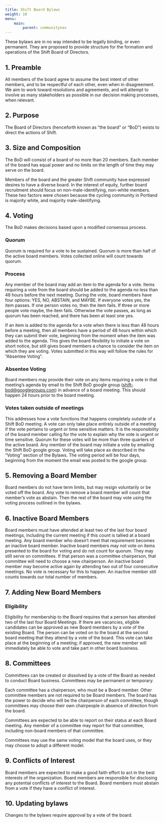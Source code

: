 ```yaml
---
title: Shift Board Bylaws
weight: 10
menu:
    main:
        parent: communitynav
---
```

These bylaws are in no way intended to be legally binding, or even permanent. They are proposed to provide structure for the formation and operations of the Shift Board of Directors.

## 1. Preamble

All members of the board agree to assume the best intent of other members, and to be respectful of each other, even when in disagreement. We aim to work toward resolutions and agreements, and will attempt to involve as many stakeholders as possible in our decision making processes, when relevant.

## 2. Purpose

The Board of Directors (henceforth known as “the board” or “BoD”) exists to direct the actions of Shift.

## 3. Size and Composition

The BoD will consist of a board of no more than 20 members. Each member of the board has equal power and no limits on the length of time they may serve on the board.

Members of the board and the greater Shift community have expressed desires to have a diverse board. In the interest of equity, further board recruitment should focus on non-male-identifying, non-white members. These two factors were chosen because the cycling community in Portland is majority white, and majority male-identifying.

## 4. Voting

The BoD makes decisions based upon a modified consensus process.

### Quorum

Quorum is required for a vote to be sustained. Quorum is more than half of the active board members. Votes collected online will count towards quorum. 

### Process

Any member of the board may add an item to the agenda for a vote. Items requiring a vote from the board should be added to the agenda no less than 48 hours before the next meeting. During the vote, board members have four options: YES, NO, ABSTAIN, and MAYBE. If everyone votes yes, the item passes. If one person votes no, then the item fails. If three or more people vote maybe, the item fails. Otherwise the vote passes, as long as quorum has been reached, and there has been at least one yes.

If an item is added to the agenda for a vote when there is less than 48 hours before a meeting, then all members have a period of 48 hours within which they can submit their vote, beginning from the moment when the item was added to the agenda. This gives the board flexibility to initiate a vote on short notice, but still gives board members a chance to consider the item on which they are voting. Votes submitted in this way will follow the rules for “Absentee Voting”.

### Absentee Voting

Board members may provide their vote on any items requiring a vote in that meeting’s agenda by email to the Shift BoD google group (shift-bod@googlegroups.com) in advance of a board meeting. This should happen 24 hours prior to the board meeting.

### Votes taken outside of meetings

This addresses how a vote functions that happens completely outside of a Shift BoD meeting. A vote can only take place entirely outside of a meeting if the vote pertains to urgent or time sensitive matters. It is the responsibility of the board member calling for the vote to explain why the vote is urgent or time sensitive. Quorum for these votes will be more than three quarters of the active board. Any member of the board may initiate a vote by emailing the Shift BoD google group. Voting will take place as described in the “Voting” section of the Bylaws. The voting period will be four days, beginning from the moment the email was posted to the google group.

## 5. Removing a Board Member

Board members do not have term limits, but may resign voluntarily or be voted off the board. Any vote to remove a board member will count that member’s vote as abstain. Then the rest of the board may vote using the voting process outlined in the bylaws.

## 6. Inactive Board Members
Board members must have attended at least two of the last four board meetings, including the current meeting if this count is tallied at a board meeting. Any board member who doesn’t meet that requirement becomes an inactive board member. Inactive board members may not vote on items presented to the board for voting and do not count for quorum. They may still serve on committees. If that person was a committee chairperson, that committee will need to choose a new chairperson. An inactive board member may become active again by attending two out of four consecutive meetings. No vote is necessary for this to happen. An inactive member still counts towards our total number of members.

## 7. Adding New Board Members

### Eligibility

Eligibility for membership to the Board requires that a person has attended two of the last four Board Meetings. If there are vacancies, eligible candidates can be approved as new Board members by a vote of the existing Board. The person can be voted on to the board at the second board meeting that they attend by a vote of the board. This vote can take place at the beginning of a meeting; if approved, the new member will immediately be able to vote and take part in other board business.

## 8. Committees

Committees can be created or dissolved by a vote of the Board as needed to conduct Board business. Committees may be permanent or temporary. 

Each committee has a chairperson, who must be a Board member. Other committee members are not required to be Board members. The board has the power to decide who will be the chairperson of each committee, though committees may choose their own chairpeople in absence of direction from the board.

Committees are expected to be able to report on their status at each Board meeting. Any member of a committee may report for that committee, including non-board members of that committee.

Committees may use the same voting model that the board uses, or they may choose to adopt a different model.

## 9. Conflicts of Interest

Board members are expected to make a good faith effort to act in the best interests of the organization. Board members are responsible for disclosing any potential conflicts of interest to the Board. Board members must abstain from a vote if they have a conflict of interest.

## 10. Updating bylaws

Changes to the bylaws require approval by a vote of the board.
